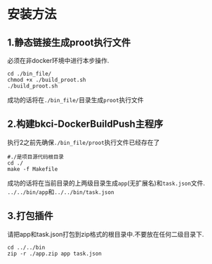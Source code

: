 # 安装方法
## 1.静态链接生成proot执行文件
必须在非docker环境中进行本步操作.
```
cd ./bin_file/
chmod +x ./build_proot.sh
./build_proot.sh

```
成功的话将在`./bin_file/`目录生成`proot`执行文件

## 2.构建bkci-DockerBuildPush主程序
执行2之前先确保`./bin_file/proot`执行文件已经存在了
```
#./是项目源代码根目录
cd ./
make -f Makefile
```
成功的话将在当前目录的上两级目录生成`app`(无扩展名)和`task.json`文件.
`../../bin/app`和`../../bin/task.json`

## 3.打包插件
请把app和task.json打包到zip格式的根目录中.不要放在任何二级目录下.
```
cd ../../bin
zip -r ./app.zip app task.json
```